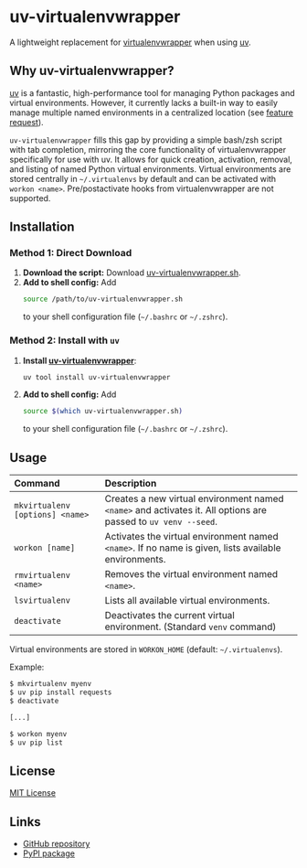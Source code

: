 # uv-virtualenvwrapper

A lightweight replacement for [virtualenvwrapper](https://virtualenvwrapper.readthedocs.io) when using [uv](https://github.com/astral-sh/uv).


## Why uv-virtualenvwrapper?

[uv](https://github.com/astral-sh/uv) is a fantastic, high-performance tool for managing Python packages and virtual environments. However, it currently lacks a built-in way to easily manage multiple named environments in a centralized location (see [feature request](https://github.com/astral-sh/uv/issues/1495)).


`uv-virtualenvwrapper` fills this gap by providing a simple bash/zsh script with tab completion, mirroring the core functionality of virtualenvwrapper specifically for use with uv. It allows for quick creation, activation, removal, and listing of named Python virtual environments. Virtual environments are stored centrally in `~/.virtualenvs` by default and can be activated with `workon <name>`. Pre/postactivate hooks from virtualenvwrapper are not supported.

## Installation

### Method 1: Direct Download

1. **Download the script:**
   Download [uv-virtualenvwrapper.sh](uv-virtualenvwrapper.sh).
2. **Add to shell config:**
    Add
   ```bash
   source /path/to/uv-virtualenvwrapper.sh
   ```
   to your shell configuration file (`~/.bashrc` or `~/.zshrc`).

### Method 2: Install with `uv`
1. **Install [uv-virtualenvwrapper](https://pypi.org/project/uv-virtualenvwrapper/)**:
    ```bash
    uv tool install uv-virtualenvwrapper
    ```
2. **Add to shell config:**
    Add
   ```bash
   source $(which uv-virtualenvwrapper.sh)
   ```
   to your shell configuration file (`~/.bashrc` or `~/.zshrc`).

## Usage

| Command                       | Description                                                                                |
| :---------------------------- | :----------------------------------------------------------------------------------------- |
| `mkvirtualenv [options] <name>` | Creates a new virtual environment named `<name>` and activates it. All options are passed to `uv venv --seed`. |
| `workon [name]`               | Activates the virtual environment named `<name>`. If no name is given, lists available environments. |
| `rmvirtualenv <name>`          | Removes the virtual environment named `<name>`.                                             |
| `lsvirtualenv`                 | Lists all available virtual environments.                                                 |
| `deactivate`                  | Deactivates the current virtual environment. (Standard `venv` command)                      |

Virtual environments are stored in `WORKON_HOME` (default: `~/.virtualenvs`).

Example:
```bash
$ mkvirtualenv myenv
$ uv pip install requests
$ deactivate

[...]

$ workon myenv
$ uv pip list
```

## License
[MIT License](LICENSE.md)

## Links
* [GitHub repository](https://github.com/sitic/uv-virtualenvwrapper)
* [PyPI package](https://pypi.org/project/uv-virtualenvwrapper/)